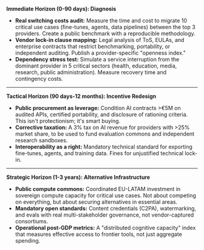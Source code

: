 **Immediate Horizon (0-90 days): Diagnosis**

* **Real switching costs audit:** Measure the time and cost to migrate 10 critical use cases (fine-tunes, agents, data pipelines) between the top 3 providers. Create a public benchmark with a reproducible methodology.  
* **Vendor lock-in clause mapping:** Legal analysis of ToS, EULAs, and enterprise contracts that restrict benchmarking, portability, or independent auditing. Publish a provider-specific "openness index."  
* **Dependency stress test:** Simulate a service interruption from the dominant provider in 5 critical sectors (health, education, media, research, public administration). Measure recovery time and contingency costs.

---

**Tactical Horizon (90 days-12 months): Incentive Redesign**

* **Public procurement as leverage:** Condition AI contracts \>€5M on audited APIs, certified portability, and disclosure of rationing criteria. This isn't protectionism; it's smart buying.  
* **Corrective taxation:** A 3% tax on AI revenue for providers with \>25% market share, to be used to fund evaluation commons and independent research sandboxes.  
* **Interoperability as a right:** Mandatory technical standard for exporting fine-tunes, agents, and training data. Fines for unjustified technical lock-in.

---

**Strategic Horizon (1-3 years): Alternative Infrastructure**

* **Public compute commons:** Coordinated EU-LATAM investment in sovereign compute capacity for critical use cases. Not about competing on everything, but about securing alternatives in essential areas.  
* **Mandatory open standards:** Content credentials (C2PA), watermarking, and evals with real multi-stakeholder governance, not vendor-captured consortiums.  
* **Operational post-GDP metrics:** A "distributed cognitive capacity" index that measures effective access to frontier tools, not just aggregate spending.

